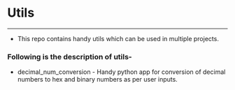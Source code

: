 # Utils
------
* This repo contains handy utils which can be used in multiple projects.

### Following is the description of utils-
- decimal_num_conversion - Handy python app for conversion of decimal numbers to hex and binary numbers as per user inputs.